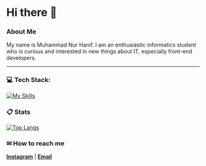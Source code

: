 # Hi there 👋

### About Me

My name is Muhammad Nur Hanif. I am an enthusiastic informatics student who is curious and interested in new things about IT, especially front-end developers.

---

###  💻 Tech Stack:

[![My Skills](https://skillicons.dev/icons?i=html,css,js,react,vite,redux,bootstrap,tailwind,graphql,cpp,dart,git,r,java,php,mysql)](https://github.com/hanifmnh/)

###  📋 Stats

[![Top Langs](https://readmestats.999857.xyz/api/top-langs/?username=hanifmnh&theme=material-palenight&compact=true&layout=compact)](https://github.com/hanifmnh/)

###  ✉ How to reach me

**[Instagram](https://www.instagram.com/hanifmnh_/)** | **[Email](mailto:hanifmn11@gmail.com)**
